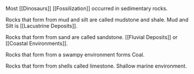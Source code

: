 Most [[Dinosaurs]] [[Fossilization]] occurred in sedimentary rocks.

Rocks that form from mud and silt are called mudstone and shale. Mud and Silt is [[Lacustrine Deposits]].

Rocks that form from sand are called sandstone. [[Fluvial Deposits]] or [[Coastal Environments]].

Rocks that form from a swampy environment forms Coal.

Rocks that form from shells called limestone. Shallow marine environment.